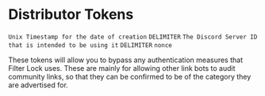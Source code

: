 # Distributor Tokens

`Unix Timestamp for the date of creation` `DELIMITER` `The Discord Server ID that is intended to be using it` `DELIMITER` `nonce`

These tokens will allow you to bypass any authentication measures that Filter Lock uses. These are mainly for allowing other link bots to audit community links, so that they can be confirmed to be of the category they are advertised for.

